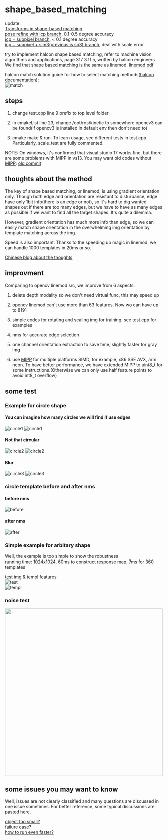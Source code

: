 # shape_based_matching  

update:   
[Transforms in shape-based matching](./Transforms%20in%20shape-based%20matching.pdf)  
[pose refine with icp branch](https://github.com/meiqua/shape_based_matching/tree/icp2D), 0.1-0.5 degree accuracy   
[icp + subpixel branch](https://github.com/meiqua/shape_based_matching/tree/subpixel), < 0.1 degree accuracy  
[icp + subpixel + sim3(previous is so3) branch](https://github.com/meiqua/shape_based_matching/tree/sim3), deal with scale error  

try to implement halcon shape based matching, refer to machine vision algorithms and applications, page 317 3.11.5, written by halcon engineers  
We find that shape based matching is the same as linemod. [linemod pdf](Gradient%20Response%20Maps%20for%20Real-TimeDetection%20of%20Textureless%20Objects.pdf)  

halcon match solution guide for how to select matching methods([halcon documentation](https://www.mvtec.com/products/halcon/documentation/#reference_manual)):  
![match](./match.png)  

## steps

1. change test.cpp line 9 prefix to top level folder

2. in cmakeList line 23, change /opt/ros/kinetic to somewhere opencv3 can be found(if opencv3 is installed in default env then don't need to)

3. cmake make & run. To learn usage, see different tests in test.cpp. Particularly, scale_test are fully commented.

NOTE: On windows, it's confirmed that visual studio 17 works fine, but there are some problems with MIPP in vs13. You may want old codes without [MIPP](https://github.com/aff3ct/MIPP): [old commit](https://github.com/meiqua/shape_based_matching/tree/fc3560a1a3bc7c6371eacecdb6822244baac17ba)  

## thoughts about the method

The key of shape based matching, or linemod, is using gradient orientation only. Though both edge and orientation are resistant to disturbance,
edge have only 1bit info(there is an edge or not), so it's hard to dig wanted shapes out if there are too many edges, but we have to have as many edges as possible if we want to find all the target shapes. It's quite a dilemma.  

However, gradient orientation has much more info than edge, so we can easily match shape orientation in the overwhelming img orientation by template matching across the img.  

Speed is also important. Thanks to the speeding up magic in linemod, we can handle 1000 templates in 20ms or so.  

[Chinese blog about the thoughts](https://www.zhihu.com/question/39513724/answer/441677905)  

## improvment

Comparing to opencv linemod src, we improve from 6 aspects:  

1. delete depth modality so we don't need virtual func, this may speed up  

2. opencv linemod can't use more than 63 features. Now wo can have up to 8191  

3. simple codes for rotating and scaling img for training. see test.cpp for examples  

4. nms for accurate edge selection  

5. one channel orientation extraction to save time, slightly faster for gray img

6. use [MIPP](https://github.com/aff3ct/MIPP) for multiple platforms SIMD, for example, x86 SSE AVX, arm neon.
   To have better performance, we have extended MIPP to uint8_t for some instructions.(Otherwise we can only use
   half feature points to avoid int8_t overflow)

## some test

### Example for circle shape  

#### You can imagine how many circles we will find if use edges  
![circle1](test/case0/1.jpg)
![circle1](test/case0/result/1.png)  

#### Not that circular  
![circle2](test/case0/2.jpg)
![circle2](test/case0/result/2.png)  

#### Blur  
![circle3](test/case0/3.png)
![circle3](test/case0/result/3.png)  

### circle template before and after nms  

#### before nms

![before](test/case0/features/no_nms_templ.png)

#### after nms

![after](test/case0/features/nms_templ.png)  

### Simple example for arbitary shape

Well, the example is too simple to show the robustness  
running time: 1024x1024, 60ms to construct response map, 7ms for 360 templates  

test img & templ features  
![test](./test/case1/result.png)  
![templ](test/case1/templ.png)  


### noise test  

<img src="test/test3/result/test_5.png" width = "504" height = "536" alt="" align=center />

## some issues you may want to know  
Well, issues are not clearly classified and many questions are discussed in one issue sometimes. For better reference, some typical discussions are pasted here.  

[object too small?](https://github.com/meiqua/shape_based_matching/issues/13#issuecomment-474780205)  
[failure case?](https://github.com/meiqua/shape_based_matching/issues/19#issuecomment-481153907)  
[how to run even faster?](https://github.com/meiqua/shape_based_matching/issues/21#issuecomment-489664586)  

